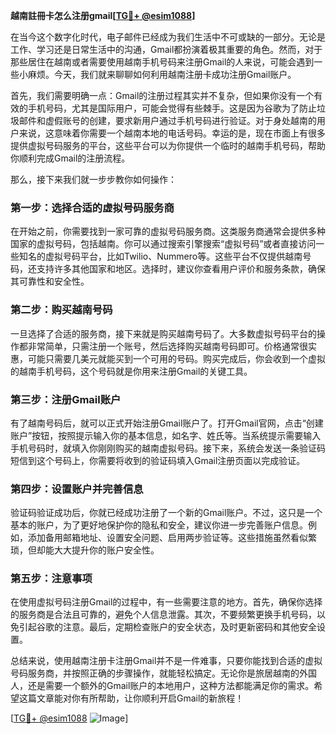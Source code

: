 **越南註冊卡怎么注册gmail[[TG💪+ @esim1088](https://t.me/s/esim1088)]**

在当今这个数字化时代，电子邮件已经成为我们生活中不可或缺的一部分。无论是工作、学习还是日常生活中的沟通，Gmail都扮演着极其重要的角色。然而，对于那些居住在越南或者需要使用越南手机号码来注册Gmail的人来说，可能会遇到一些小麻烦。今天，我们就来聊聊如何利用越南注册卡成功注册Gmail账户。

首先，我们需要明确一点：Gmail的注册过程其实并不复杂，但如果你没有一个有效的手机号码，尤其是国际用户，可能会觉得有些棘手。这是因为谷歌为了防止垃圾邮件和虚假账号的创建，要求新用户通过手机号码进行验证。对于身处越南的用户来说，这意味着你需要一个越南本地的电话号码。幸运的是，现在市面上有很多提供虚拟号码服务的平台，这些平台可以为你提供一个临时的越南手机号码，帮助你顺利完成Gmail的注册流程。

那么，接下来我们就一步步教你如何操作：

### 第一步：选择合适的虚拟号码服务商

在开始之前，你需要找到一家可靠的虚拟号码服务商。这类服务商通常会提供多种国家的虚拟号码，包括越南。你可以通过搜索引擎搜索“虚拟号码”或者直接访问一些知名的虚拟号码平台，比如Twilio、Nummero等。这些平台不仅提供越南号码，还支持许多其他国家和地区。选择时，建议你查看用户评价和服务条款，确保其可靠性和安全性。

### 第二步：购买越南号码

一旦选择了合适的服务商，接下来就是购买越南号码了。大多数虚拟号码平台的操作都非常简单，只需注册一个账号，然后选择购买越南号码即可。价格通常很实惠，可能只需要几美元就能买到一个可用的号码。购买完成后，你会收到一个虚拟的越南手机号码，这个号码就是你用来注册Gmail的关键工具。

### 第三步：注册Gmail账户

有了越南号码后，就可以正式开始注册Gmail账户了。打开Gmail官网，点击“创建账户”按钮，按照提示输入你的基本信息，如名字、姓氏等。当系统提示需要输入手机号码时，就填入你刚刚购买的越南虚拟号码。接下来，系统会发送一条验证码短信到这个号码上，你需要将收到的验证码填入Gmail注册页面以完成验证。

### 第四步：设置账户并完善信息

验证码验证成功后，你就已经成功注册了一个新的Gmail账户。不过，这只是一个基本的账户，为了更好地保护你的隐私和安全，建议你进一步完善账户信息。例如，添加备用邮箱地址、设置安全问题、启用两步验证等。这些措施虽然看似繁琐，但却能大大提升你的账户安全性。

### 第五步：注意事项

在使用虚拟号码注册Gmail的过程中，有一些需要注意的地方。首先，确保你选择的服务商是合法且可靠的，避免个人信息泄露。其次，不要频繁更换手机号码，以免引起谷歌的注意。最后，定期检查账户的安全状态，及时更新密码和其他安全设置。

总结来说，使用越南注册卡注册Gmail并不是一件难事，只要你能找到合适的虚拟号码服务商，并按照正确的步骤操作，就能轻松搞定。无论你是旅居越南的外国人，还是需要一个额外的Gmail账户的本地用户，这种方法都能满足你的需求。希望这篇文章能对你有所帮助，让你顺利开启Gmail的新旅程！

[[TG💪+ @esim1088](https://t.me/s/esim1088) ![Image](https://i.postimg.cc/4NQfJmqS/Snipaste-2025-05-13-00-14-12.png)]